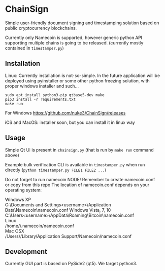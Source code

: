 ChainSign
=========
Simple user-friendly document signing and timestamping solution based on public
cryptocurrency blockchains.

Currently only Namecoin is supported, however generic python API supporting
multiple chains is going to be released. (currently mostly contained in
`timestamper.py`)

Installation
------------
Linux:
Currently installation is not-so-simple. In the future application will be
deployed using pyinstaller or some other python freezing solution, with proper
windows installer and such...

    sudo apt install python3-pip qtbase5-dev make
    pip3 install -r requirements.txt
    make run

For Windows
https://github.com/nuke3/ChainSign/releases

iOS and MacOS: installer soon, but you can install it in linux way 

Usage
-----
Simple Qt UI is present in `chainsign.py` (that is run by `make run` command
above)

Example bulk verification CLI is available in `timestamper.py` when run
directly (`python timestamper.py FILE1 FILE2 ...`)

Do not forget to run namecoin NODE!
Remember to create namecoin.conf or copy from this repo
The location of namecoin.conf depends on your operating system:

Windows XP             
C:\Documents and Settings\<username>\Application Data\Namecoin\namecoin.conf
Windows Vista, 7, 10   
C:\Users\<username>\AppData\Roaming\Bitcoin\namecoin.conf                                      
Linux                  
/home/<username>/.namecoin/namecoin.conf                                                           
Mac OSX    
/Users/<username>/Library/Application Support/Namecoin/namecoin.conf

Development
-----------
Currently GUI part is based on PySide2 (qt5).
We target python3.

